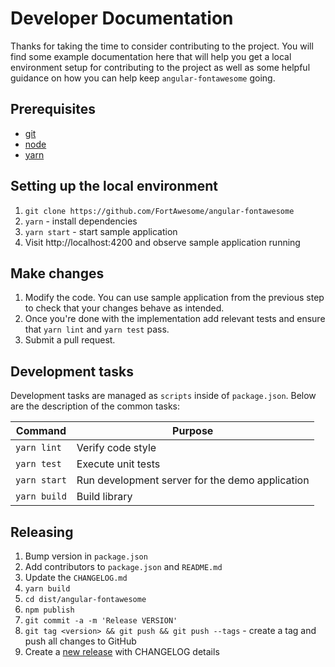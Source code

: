 # Developer Documentation

Thanks for taking the time to consider contributing to the project. You will find some example documentation here that will help you get a local environment setup for contributing to the project as well as some helpful guidance on how you can help keep `angular-fontawesome` going.

## Prerequisites

* [git](https://git-scm.com/downloads)
* [node](https://nodejs.org/en/download/)
* [yarn](https://yarnpkg.com/en/docs/install)

## Setting up the local environment

1. `git clone https://github.com/FortAwesome/angular-fontawesome`
2. `yarn` - install dependencies
3. `yarn start` - start sample application
4. Visit http://localhost:4200 and observe sample application running

## Make changes

1. Modify the code. You can use sample application from the previous step to check that your changes behave as intended.
2. Once you're done with the implementation add relevant tests and ensure that `yarn lint` and `yarn test` pass.
3. Submit a pull request.

## Development tasks

Development tasks are managed as `scripts` inside of `package.json`. Below are the description of the common tasks:

Command     | Purpose
---         | ---
`yarn lint`        | Verify code style
`yarn test`        | Execute unit tests
`yarn start`       | Run development server for the demo application
`yarn build`       | Build library

## Releasing

1. Bump version in `package.json`
1. Add contributors to `package.json` and `README.md`
1. Update the `CHANGELOG.md`
1. `yarn build`
1. `cd dist/angular-fontawesome`
1. `npm publish`
1. `git commit -a -m 'Release VERSION'`
1. `git tag <version> && git push && git push --tags` - create a tag and push all changes to GitHub
1. Create a [new release](https://github.com/FortAwesome/angular-fontawesome/releases/new) with CHANGELOG details
